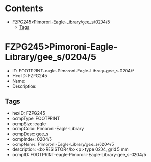 



Contents
========

* [FZPG245>Pimoroni-Eagle-Library/gee_s/0204/5](#fzpg245pimoroni-eagle-librarygee_s02045)
	* [Tags](#tags)

# FZPG245>Pimoroni-Eagle-Library/gee_s/0204/5

- ID: FOOTPRINT-eagle-Pimoroni-Eagle-Library-gee_s-0204/5
- Hex ID: FZPG245
- Name: 
- Description: 

## Tags

- hexID: FZPG245
- oompType: FOOTPRINT
- oompSize: eagle
- oompColor: Pimoroni-Eagle-Library
- oompDesc: gee_s
- oompIndex: 0204/5
- oompName: Pimoroni-Eagle-Library/gee_s/0204/5
- description: &lt;b&gt;RESISTOR&lt;/b&gt;&lt;p&gt;
type 0204, grid 5 mm
- oompID: FOOTPRINT-eagle-Pimoroni-Eagle-Library-gee_s-0204/5
